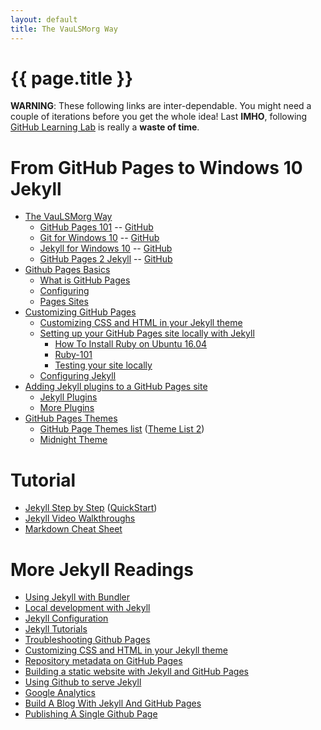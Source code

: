 ```yaml
---
layout: default
title: The VauLSMorg Way
---
```


[comment]: # (This is the most platform independent comment)

# {{ page.title }}

**WARNING**: These following links are inter-dependable. 
You might need a couple of iterations before you get the whole idea!
Last **IMHO**, following [GitHub Learning Lab](https://lab.github.com/) is really a **waste of time**.

# From GitHub Pages to Windows 10 Jekyll

* [The VauLSMorg Way](https://webweb4.vlsm.org/)
  * [GitHub Pages 101](https://webjekyll.github.io/webweb6/) -- [GitHub](https://github.com/webjekyll/webweb6)
  * [Git for Windows 10](https://webjekyll.github.io/webweb7/) -- [GitHub](https://github.com/webjekyll/webweb7)
  * [Jekyll for Windows 10](https://webjekyll.github.io/webweb8/) -- [GitHub](https://github.com/webjekyll/webweb8)
  * [GitHub Pages 2 Jekyll](https://webjekyll.github.io/webweb9/) -- [GitHub](https://github.com/webjekyll/webweb9)
* [Github Pages Basics](https://help.github.com/categories/github-pages-basics/)
  * [What is GitHub Pages](https://help.github.com/articles/what-is-github-pages/)
  * [Configuring](https://help.github.com/articles/configuring-a-publishing-source-for-github-pages/)
  * [Pages Sites](https://help.github.com/articles/user-organization-and-project-pages/)
* [Customizing GitHub Pages](https://help.github.com/categories/customizing-github-pages/)
  * [Customizing CSS and HTML in your Jekyll 
    theme](https://help.github.com/articles/customizing-css-and-html-in-your-jekyll-theme/)
  * [Setting up your GitHub Pages site locally with 
    Jekyll](https://help.github.com/articles/setting-up-your-github-pages-site-locally-with-jekyll/)
    * [How To Install Ruby on Ubuntu 16.04](https://www.digitalocean.com/community/tutorials/how-to-install-ruby-and-set-up-a-local-programming-environment-on-ubuntu-16-04)
    * [Ruby-101](https://jekyllrb.com/docs/ruby-101/)
    * [Testing your site locally](http://kbroman.org/simple_site/pages/local_test.html)
  * [Configuring Jekyll](https://help.github.com/articles/configuring-jekyll/)
* [Adding Jekyll plugins to a GitHub Pages 
  site](https://help.github.com/articles/adding-jekyll-plugins-to-a-github-pages-site/)
  * [Jekyll Plugins](https://help.github.com/articles/configuring-jekyll-plugins/)
  * [More Plugins](https://jekyllrb.com/docs/plugins/)
* [GitHub Pages Themes](https://github.community/t5/Support-Protips/Getting-started-with-GitHub-Pages-Part-2-Using-an-official/ba-p/2030)
  * [GitHub Page Themes list](https://github.com/pages-themes)
    ([Theme List 2](https://pages.github.com/themes/))
  * [Midnight Theme](https://github.com/pages-themes/midnight)

# Tutorial
* [Jekyll Step by Step](https://jekyllrb.com/docs/step-by-step/01-setup/)
  ([QuickStart](https://jekyllrb.com/docs/))
* [Jekyll Video Walkthroughs](https://jekyllrb.com/tutorials/video-walkthroughs/)
* [Markdown Cheat Sheet](http://nestacms.com/docs/creating-content/markdown-cheat-sheet)

# More Jekyll Readings
* [Using Jekyll with Bundler](https://jekyllrb.com/tutorials/using-jekyll-with-bundler/)
* [Local development with Jekyll](https://github.community/t5/Support-Protips/Getting-started-with-GitHub-Pages-Part-3-Local-development-with/ba-p/2292)
* [Jekyll Configuration](https://jekyllrb.com/docs/configuration/)
* [Jekyll Tutorials](https://lab.github.com/)
* [Troubleshooting Github Pages](https://help.github.com/articles/troubleshooting-github-pages-builds/)
* [Customizing CSS and HTML in your Jekyll theme](https://help.github.com/articles/customizing-css-and-html-in-your-jekyll-theme/)
* [Repository metadata on GitHub Pages](https://help.github.com/articles/repository-metadata-on-github-pages/)
* [Building a static website with Jekyll and GitHub Pages](https://programminghistorian.org/en/lessons/building-static-sites-with-jekyll-github-pages)
* [Using Github to serve Jekyll](https://www.sylvaindurand.org/using-github-to-serve-jekyll/)
* [Google Analytics](https://analytics.google.com/)
* [Build A Blog With Jekyll And GitHub Pages](https://www.smashingmagazine.com/2014/08/build-blog-jekyll-github-pages/)
* [Publishing A Single Github Page](https://github.community/t5/Support-Protips/Getting-started-with-GitHub-Pages-Part-1-Publishing-a-single/ba-p/237)
